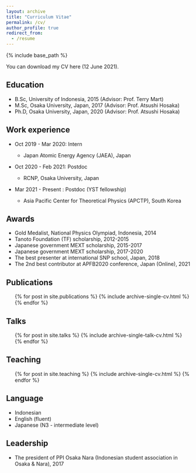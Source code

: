 ```yaml
---
layout: archive
title: "Curriculum Vitae"
permalink: /cv/
author_profile: true
redirect_from:
  - /resume
---
```


{% include base_path %}

You can download my CV here (12 June 2021).


## Education
* B.Sc, University of Indonesia, 2015 (Advisor: Prof. Terry Mart)
* M.Sc, Osaka University, Japan, 2017 (Advisor: Prof. Atsushi Hosaka)
* Ph.D, Osaka University, Japan, 2020 (Advisor: Prof. Atsushi Hosaka)

## Work experience

* Oct 2019 - Mar 2020: Intern
  * Japan Atomic Energy Agency (JAEA), Japan
  
* Oct 2020 - Feb 2021: Postdoc
  * RCNP, Osaka University, Japan

* Mar 2021 - Present : Postdoc (YST fellowship)
  * Asia Pacific Center for Theoretical Physics (APCTP), South Korea

## Awards
* Gold Medalist, National Physics Olympiad, Indonesia, 2014
* Tanoto Foundation (TF) scholarship, 2012-2015
* Japanese government MEXT scholarship, 2015-2017
* Japanese government MEXT scholarship, 2017-2020
* The best presenter at international SNP school, Japan, 2018
* The 2nd best contributor at APFB2020 conference, Japan (Online), 2021

## Publications
  <ul>{% for post in site.publications %}
    {% include archive-single-cv.html %}
  {% endfor %}</ul>
  
## Talks
  <ul>{% for post in site.talks %}
    {% include archive-single-talk-cv.html %}
  {% endfor %}</ul>
  
## Teaching
  <ul>{% for post in site.teaching %}
    {% include archive-single-cv.html %}
  {% endfor %}</ul>

## Language
* Indonesian
* English (fluent)
* Japanese (N3 - intermediate level) 

## Leadership
* The president of PPI Osaka Nara (Indonesian student association in Osaka & Nara), 2017

